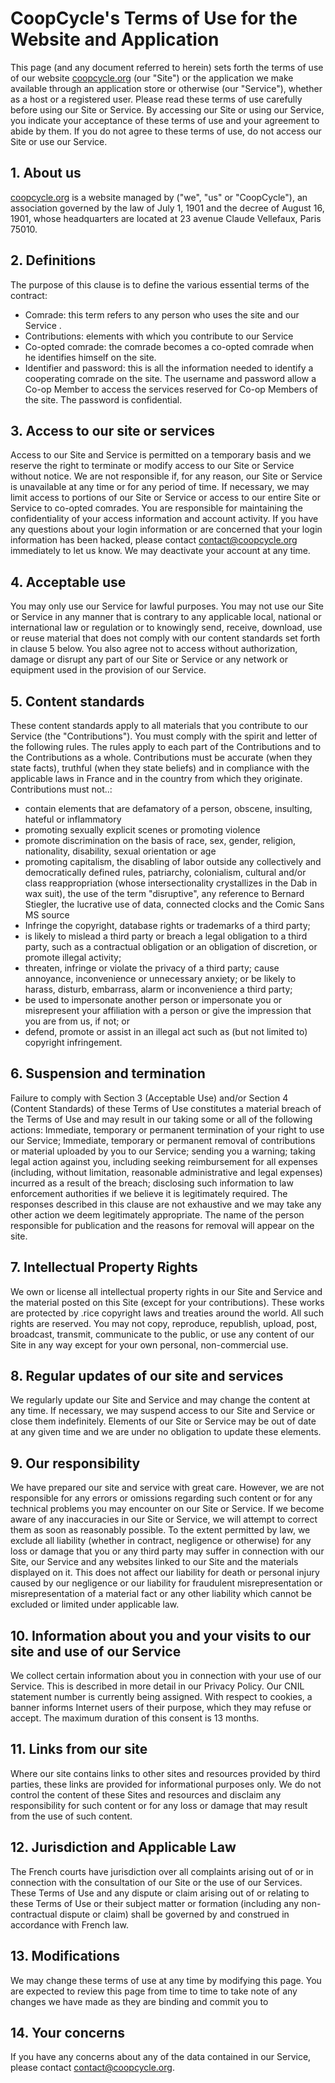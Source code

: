CoopCycle's Terms of Use for the Website and Application
========================================================

This page (and any document referred to herein) sets forth the terms of use of our website [coopcycle.org](https://coopcycle.org/) (our "Site") or the application we make available through an application store or otherwise (our "Service"), whether as a host or a registered user. Please read these terms of use carefully before using our Site or Service. By accessing our Site or using our Service, you indicate your acceptance of these terms of use and your agreement to abide by them. If you do not agree to these terms of use, do not access our Site or use our Service.

1\. About us
------------

[coopcycle.org](https://coopcycle.org/) is a website managed by ("we", "us" or "CoopCycle"), an association governed by the law of July 1, 1901 and the decree of August 16, 1901, whose headquarters are located at 23 avenue Claude Vellefaux, Paris 75010.

2\. Definitions
---------------

The purpose of this clause is to define the various essential terms of the contract:

* Comrade: this term refers to any person who uses the site and our Service .
* Contributions: elements with which you contribute to our Service
* Co-opted comrade: the comrade becomes a co-opted comrade when he identifies himself on the site.
* Identifier and password: this is all the information needed to identify a cooperating comrade on the site. The username and password allow a Co-op Member to access the services reserved for Co-op Members of the site. The password is confidential.

3\. Access to our site or services
----------------------------------

Access to our Site and Service is permitted on a temporary basis and we reserve the right to terminate or modify access to our Site or Service without notice. We are not responsible if, for any reason, our Site or Service is unavailable at any time or for any period of time. If necessary, we may limit access to portions of our Site or Service or access to our entire Site or Service to co-opted comrades. You are responsible for maintaining the confidentiality of your access information and account activity. If you have any questions about your login information or are concerned that your login information has been hacked, please contact [contact@coopcycle.org](mailto:contact@coopcycle.org) immediately to let us know. We may deactivate your account at any time.

4\. Acceptable use
------------------

You may only use our Service for lawful purposes. You may not use our Site or Service in any manner that is contrary to any applicable local, national or international law or regulation or to knowingly send, receive, download, use or reuse material that does not comply with our content standards set forth in clause 5 below. You also agree not to access without authorization, damage or disrupt any part of our Site or Service or any network or equipment used in the provision of our Service.

5\. Content standards
---------------------

These content standards apply to all materials that you contribute to our Service (the "Contributions"). You must comply with the spirit and letter of the following rules. The rules apply to each part of the Contributions and to the Contributions as a whole. Contributions must be accurate (when they state facts), truthful (when they state beliefs) and in compliance with the applicable laws in France and in the country from which they originate. Contributions must not..:

* contain elements that are defamatory of a person, obscene, insulting, hateful or inflammatory
* promoting sexually explicit scenes or promoting violence
* promote discrimination on the basis of race, sex, gender, religion, nationality, disability, sexual orientation or age
* promoting capitalism, the disabling of labor outside any collectively and democratically defined rules, patriarchy, colonialism, cultural and/or class reappropriation (whose intersectionality crystallizes in the Dab in wax suit), the use of the term "disruptive", any reference to Bernard Stiegler, the lucrative use of data, connected clocks and the Comic Sans MS source
* Infringe the copyright, database rights or trademarks of a third party;
* is likely to mislead a third party or breach a legal obligation to a third party, such as a contractual obligation or an obligation of discretion, or promote illegal activity;
* threaten, infringe or violate the privacy of a third party; cause annoyance, inconvenience or unnecessary anxiety; or be likely to harass, disturb, embarrass, alarm or inconvenience a third party;
* be used to impersonate another person or impersonate you or misrepresent your affiliation with a person or give the impression that you are from us, if not; or
* defend, promote or assist in an illegal act such as (but not limited to) copyright infringement.

6\. Suspension and termination
------------------------------

Failure to comply with Section 3 (Acceptable Use) and/or Section 4 (Content Standards) of these Terms of Use constitutes a material breach of the Terms of Use and may result in our taking some or all of the following actions: Immediate, temporary or permanent termination of your right to use our Service; Immediate, temporary or permanent removal of contributions or material uploaded by you to our Service; sending you a warning; taking legal action against you, including seeking reimbursement for all expenses (including, without limitation, reasonable administrative and legal expenses) incurred as a result of the breach; disclosing such information to law enforcement authorities if we believe it is legitimately required. The responses described in this clause are not exhaustive and we may take any other action we deem legitimately appropriate. The name of the person responsible for publication and the reasons for removal will appear on the site.

7\. Intellectual Property Rights
--------------------------------

We own or license all intellectual property rights in our Site and Service and the material posted on this Site (except for your contributions). These works are protected by .rice copyright laws and treaties around the world. All such rights are reserved. You may not copy, reproduce, republish, upload, post, broadcast, transmit, communicate to the public, or use any content of our Site in any way except for your own personal, non-commercial use.

8\. Regular updates of our site and services
--------------------------------------------

We regularly update our Site and Service and may change the content at any time. If necessary, we may suspend access to our Site and Service or close them indefinitely. Elements of our Site or Service may be out of date at any given time and we are under no obligation to update these elements.

9\. Our responsibility
----------------------

We have prepared our site and service with great care. However, we are not responsible for any errors or omissions regarding such content or for any technical problems you may encounter on our Site or Service. If we become aware of any inaccuracies in our Site or Service, we will attempt to correct them as soon as reasonably possible. To the extent permitted by law, we exclude all liability (whether in contract, negligence or otherwise) for any loss or damage that you or any third party may suffer in connection with our Site, our Service and any websites linked to our Site and the materials displayed on it. This does not affect our liability for death or personal injury caused by our negligence or our liability for fraudulent misrepresentation or misrepresentation of a material fact or any other liability which cannot be excluded or limited under applicable law.

10\. Information about you and your visits to our site and use of our Service
-----------------------------------------------------------------------------

We collect certain information about you in connection with your use of our Service. This is described in more detail in our Privacy Policy. Our CNIL statement number is currently being assigned. With respect to cookies, a banner informs Internet users of their purpose, which they may refuse or accept. The maximum duration of this consent is 13 months.

11\. Links from our site
------------------------

Where our site contains links to other sites and resources provided by third parties, these links are provided for informational purposes only. We do not control the content of these Sites and resources and disclaim any responsibility for such content or for any loss or damage that may result from the use of such content.

12\. Jurisdiction and Applicable Law
------------------------------------

The French courts have jurisdiction over all complaints arising out of or in connection with the consultation of our Site or the use of our Services. These Terms of Use and any dispute or claim arising out of or relating to these Terms of Use or their subject matter or formation (including any non-contractual dispute or claim) shall be governed by and construed in accordance with French law.

13\. Modifications
------------------

We may change these terms of use at any time by modifying this page. You are expected to review this page from time to time to take note of any changes we have made as they are binding and commit you to

14\. Your concerns
------------------

If you have any concerns about any of the data contained in our Service, please contact [contact@coopcycle.org](mailto:contact@coopcycle.org).